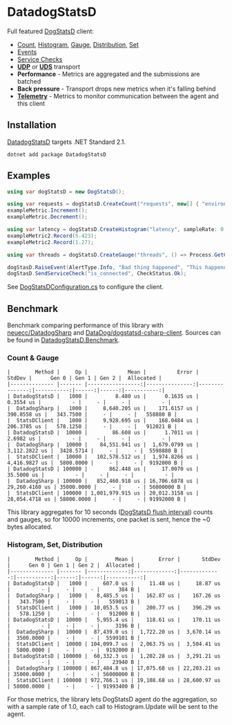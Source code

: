 # DatadogStatsD
Full featured [DogStatsD](https://docs.datadoghq.com/developers/dogstatsd) client:
- [Count](https://docs.datadoghq.com/developers/metrics/types/?tab=count#metric-types),
  [Histogram](https://docs.datadoghq.com/developers/metrics/types/?tab=count#metric-types),
  [Gauge](https://docs.datadoghq.com/developers/metrics/types/?tab=gauge#metric-types),
  [Distribution](https://docs.datadoghq.com/developers/metrics/types/?tab=distribution#metric-types),
  [Set](https://statsd.readthedocs.io/en/v3.2.1/types.html#sets)
- [Events](https://docs.datadoghq.com/events)
- [Service Checks](https://docs.datadoghq.com/developers/service_checks)
- [**UDP**](https://docs.datadoghq.com/developers/dogstatsd/?tab=hostagent#how-it-works) or
  [**UDS**](https://docs.datadoghq.com/developers/dogstatsd/unix_socket) transport
- **Performance** - Metrics are aggregated and the submissions are batched
- **Back pressure** - Transport drops new metrics when it's falling behind
- [**Telemetry**](https://docs.datadoghq.com/developers/dogstatsd/high_throughput/?tab=go#client-side-telemetry) -
  Metrics to monitor communication between the agent and this client
  
## Installation
[DatadogStatsD](https://www.nuget.org/packages/DatadogStatsD) targets .NET Standard 2.1.

`dotnet add package DatadogStatsD`

## Examples

```csharp
using var dogStatsD = new DogStatsD();

using var requests = dogStatsD.CreateCount("requests", new[] { "environment:dev" });
exampleMetric.Increment();
exampleMetric.Decrement();

using var latency = dogStatsD.CreateHistogram("latency", sampleRate: 0.5);
exampleMetric2.Record(5.423);
exampleMetric2.Record(1.27);

using var threads = dogStatsD.CreateGauge("threads", () => Process.GetCurrentProcess().Threads.Count);

dogStasD.RaiseEvent(AlertType.Info, "Bad thing happened", "This happened");
dogStasD.SendServiceCheck("is_connected", CheckStatus.Ok);
```

See [DogStatsDConfiguration.cs](https://github.com/verdie-g/DatadogStatsD/blob/master/DatadogStatsD/DogStatsDConfiguration.cs)
to configure the client.

## Benchmark

Benchmark comparing performance of this library with [neuecc/DatadogSharp](https://github.com/neuecc/DatadogSharp)
and [DataDog/dogstatsd-csharp-client](https://github.com/DataDog/dogstatsd-csharp-client). Sources can be found in
[DatadogStatsD.Benchmark](https://github.com/verdie-g/DatadogStatsD/blob/master/DatadogStatsD.Benchmark/Program.cs).

### Count & Gauge

```
|        Method |     Op |             Mean |          Error |         StdDev |      Gen 0 | Gen 1 | Gen 2 |  Allocated |
|-------------- |------- |-----------------:|---------------:|---------------:|-----------:|------:|------:|-----------:|
| DatadogStatsD |   1000 |         8.480 us |      0.1635 us |      0.3554 us |          - |     - |     - |          - |
|  DatadogSharp |   1000 |     8,640.205 us |    171.6157 us |    390.8558 us |   343.7500 |     - |     - |   558880 B |
|  StatsDClient |   1000 |     9,928.695 us |    168.0484 us |    206.3785 us |   578.1250 |     - |     - |   912021 B |
| DatadogStatsD |  10000 |        86.608 us |      1.7011 us |      2.6982 us |          - |     - |     - |          - |
|  DatadogSharp |  10000 |    84,551.941 us |  1,679.0799 us |  3,112.2822 us |  3428.5714 |     - |     - |  5598880 B |
|  StatsDClient |  10000 |   102,578.512 us |  1,974.8266 us |  4,416.9827 us |  5800.0000 |     - |     - |  9192000 B |
| DatadogStatsD | 100000 |       862.448 us |     17.0070 us |     35.5000 us |          - |     - |     - |          - |
|  DatadogSharp | 100000 |   852,460.918 us | 16,706.6878 us | 29,260.4160 us | 35000.0000 |     - |     - | 56000000 B |
|  StatsDClient | 100000 | 1,001,979.915 us | 20,012.3158 us | 28,054.4718 us | 58000.0000 |     - |     - | 91992000 B |
```

This library aggregates for 10 seconds ([DogStatsD flush interval](https://docs.datadoghq.com/developers/dogstatsd/data_aggregation/#how-is-aggregation-performed-with-the-dogstatsd-server))
counts and gauges, so for 10000 increments, one packet is sent, hence the ~0 bytes allocated.

### Histogram, Set, Distribution

```
|        Method |     Op |         Mean |        Error |       StdDev |      Gen 0 | Gen 1 | Gen 2 |  Allocated |
|-------------- |------- |-------------:|-------------:|-------------:|-----------:|------:|------:|-----------:|
| DatadogStatsD |   1000 |     607.0 us |     11.48 us |     18.87 us |          - |     - |     - |      384 B |
|  DatadogSharp |   1000 |   8,485.5 us |    162.87 us |    167.26 us |   343.7500 |     - |     - |   559013 B |
|  StatsDClient |   1000 |  10,053.5 us |    200.77 us |    396.29 us |   578.1250 |     - |     - |   912000 B |
| DatadogStatsD |  10000 |   5,955.4 us |    118.61 us |    170.11 us |          - |     - |     - |     3196 B |
|  DatadogSharp |  10000 |  87,439.0 us |  1,722.20 us |  3,670.14 us |  3500.0000 |     - |     - |  5599101 B |
|  StatsDClient |  10000 | 104,099.7 us |  2,063.75 us |  3,504.41 us |  5800.0000 |     - |     - |  9192000 B |
| DatadogStatsD | 100000 |  60,332.3 us |  1,202.28 us |  3,291.21 us |          - |     - |     - |    23940 B |
|  DatadogSharp | 100000 | 867,484.8 us | 17,075.68 us | 22,203.21 us | 35000.0000 |     - |     - | 56000000 B |
|  StatsDClient | 100000 | 972,766.1 us | 19,108.68 us | 28,600.97 us | 58000.0000 |     - |     - | 91993400 B |
```

For those metrics, the library lets DogStatsD agent do the aggregation, so with a sample rate of 1.0, each call to
Histogram.Update will be sent to the agent.
